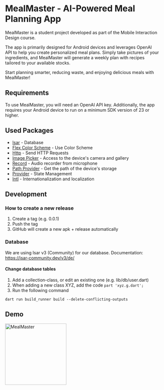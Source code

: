 # MealMaster - AI-Powered Meal Planning App
MealMaster is a student project developed as part of the Mobile Interaction Design course.

The app is primarily designed for Android devices and leverages OpenAI API to help you create
personalized meal plans.
Simply take pictures of your ingredients, and MealMaster will generate a weekly plan with recipes
tailored to your available stocks.

Start planning smarter, reducing waste, and enjoying delicious meals with MealMaster!

## Requirements

To use MealMaster, you will need an OpenAI API key.
Additionally, the app requires your Android device to run on a minimum SDK version of 23 or higher.

## Used Packages

- [Isar](https://pub.dev/packages/isar) - Database
- [Flex Color Scheme](https://pub.dev/packages/flex_color_scheme) - Use Color Scheme
- [Http](https://pub.dev/packages/http) - Send HTTP Requests
- [Image Picker](https://pub.dev/packages/image_picker) - Access to the device's camera and gallery
- [Record](https://pub.dev/packages/record) - Audio recorder from microphone
- [Path Provider](https://pub.dev/packages/path_provider) - Get the path of the device's storage
- [Provider](https://pub.dev/packages/provider) - State Management
- [Intl](https://pub.dev/packages/intl) - Internationalization and localization

## Development

### How to create a new release
1. Create a tag (e.g. 0.0.1)
2. Push the tag
3. GitHub will create a new apk + release automatically

### Database
We are using Isar v3 (Community) for our database.
Documentation: https://isar-community.dev/v3/de/

#### Change database tables
1. Add a collection-class, or edit an existing one (e.g. lib/db/user.dart)
2. When adding a new class XYZ, add the code `part 'xyz.g.dart';`
3. Run the following command 
```shell
dart run build_runner build --delete-conflicting-outputs
```

## Demo

<img src="assets/mealmaster.gif" alt="MealMaster" style="width:200px; height:auto;">

